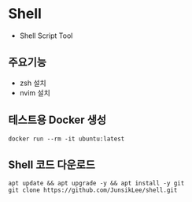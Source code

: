 # Shell
- Shell Script Tool

## 주요기능
- zsh 설치
- nvim 설치

## 테스트용 Docker 생성
```
docker run --rm -it ubuntu:latest
```

## Shell 코드 다운로드
```
apt update && apt upgrade -y && apt install -y git
git clone https://github.com/JunsikLee/shell.git
```
